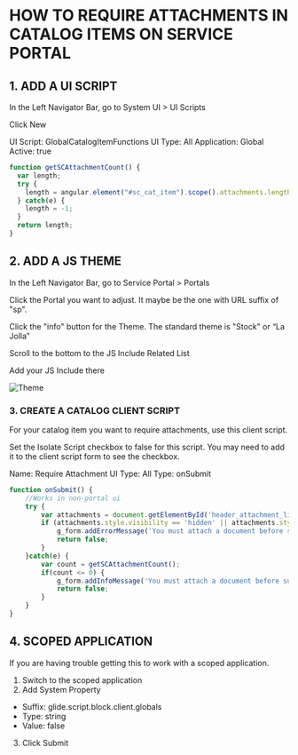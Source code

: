 # HOW TO REQUIRE ATTACHMENTS IN CATALOG ITEMS ON SERVICE PORTAL

## 1. ADD A UI SCRIPT
In the Left Navigator Bar, go to System UI > UI Scripts

Click New

UI Script: GlobalCatalogItemFunctions
UI Type: All
Application: Global
Active: true

```JAVASCRIPT
function getSCAttachmentCount() {
  var length;
  try {
    length = angular.element("#sc_cat_item").scope().attachments.length;
  } catch(e) {
    length = -1;
  }
  return length;
}

```


## 2. ADD A JS THEME

In the Left Navigator Bar, go to Service Portal > Portals

Click the Portal you want to adjust. It maybe be the one with URL suffix of "sp".

Click the "info" button for the Theme. The standard theme is "Stock" or “La Jolla”

Scroll to the bottom to the JS Include Related List

Add your JS Include there

![Theme](https://images.squarespace-cdn.com/content/v1/527e1ef4e4b0910bac781301/1494601737734-0MDGIJNMEBSGDM1MV58J/ke17ZwdGBToddI8pDm48kD6nMtnRy8GMrL4YnSYL8-IUqsxRUqqbr1mOJYKfIPR7LoDQ9mXPOjoJoqy81S2I8N_N4V1vUb5AoIIIbLZhVYy7Mythp_T-mtop-vrsUOmeInPi9iDjx9w8K4ZfjXt2dg2wZOE5EaydDlCDL8uLrFWC8E68xw6-_3MVAC4s8XYQCjLISwBs8eEdxAxTptZAUg/pastedImage_2.png?format=1500w)

### 3. CREATE A CATALOG CLIENT SCRIPT
For your catalog item you want to require attachments, use this client script.

Set the Isolate Script checkbox to false for this script. You may need to add it to the client script form to see the checkbox.

Name: Require Attachment
UI Type: All
Type: onSubmit

```JAVASCRIPT
function onSubmit() {
	//Works in non-portal ui
	try {
		var attachments = document.getElementById('header_attachment_list_label');
		if (attachments.style.visibility == 'hidden' || attachments.style.display == 'none' ) {
			g_form.addErrorMessage('You must attach a document before submitting this request.');
			return false;
		}
	}catch(e) {
		var count = getSCAttachmentCount();
		if(count <= 0) {
			g_form.addInfoMessage('You must attach a document before submitting this request.');
			return false;
		}
	}
}
```

## 4. SCOPED APPLICATION
If you are having trouble getting this to work with a scoped application.  

1. Switch to the scoped application
2. Add System Property

- Suffix: glide.script.block.client.globals
- Type: string
- Value: false

3. Click Submit
